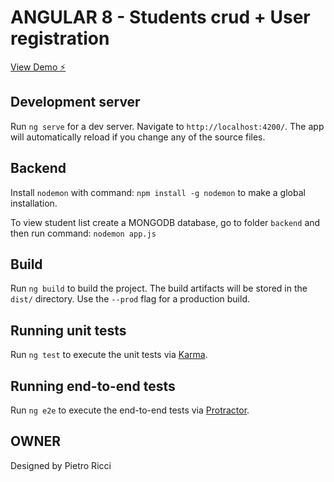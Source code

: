 # ANGULAR 8 - Students crud + User registration


[View Demo ⚡️](https://angular8-students.stackblitz.io/login?returnUrl=%2F)

## Development server

Run `ng serve` for a dev server. Navigate to `http://localhost:4200/`. The app will automatically reload if you change any of the source files.

## Backend 
Install `nodemon` with command: `npm install -g nodemon` to make a global installation.

To view student list create a MONGODB database, go to folder `backend` and then run command: `nodemon app.js`

## Build

Run `ng build` to build the project. The build artifacts will be stored in the `dist/` directory. Use the `--prod` flag for a production build.

## Running unit tests

Run `ng test` to execute the unit tests via [Karma](https://karma-runner.github.io).

## Running end-to-end tests

Run `ng e2e` to execute the end-to-end tests via [Protractor](http://www.protractortest.org/).

## OWNER

Designed by Pietro Ricci

